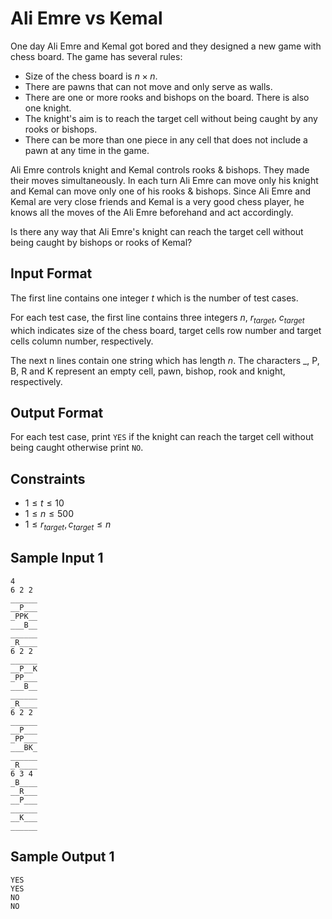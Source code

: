 # Ali Emre vs Kemal

One day Ali Emre and Kemal got bored and they designed a new game with chess board. The game has several rules:
- Size of the chess board is $n \times n$.
- There are pawns that can not move and only serve as walls.
- There are one or more rooks and bishops on the board. There is also one knight.
- The knight's aim is to reach the target cell without being caught by any rooks or bishops.
- There can be more than one piece in any cell that does not include a pawn at any time in the game.

Ali Emre controls knight and Kemal controls rooks & bishops. They made their moves simultaneously. In each turn Ali Emre can move only his knight and Kemal can move only one of his rooks & bishops. Since Ali Emre and Kemal are very close friends and Kemal is a very good chess player, he knows all the moves of the Ali Emre beforehand and act accordingly.

Is there any way that Ali Emre's knight can reach the target cell without being caught by bishops or rooks of Kemal?

## Input Format

The first line contains one integer $t$ which is the number of test cases.

For each test case, the first line contains three integers $n$, $r_{target}$, $c_{target}$ which indicates size of the chess board, target cells row number and target cells column number, respectively.

The next n lines contain one string which has length $n$. The characters _, P, B, R and K represent an empty cell, pawn, bishop, rook and knight, respectively.

## Output Format

For each test case, print `YES` if the knight can reach the target cell without being caught otherwise print `NO`.

## Constraints

- $1 \leq t \leq 10$
- $1 \leq n \leq 500$
- $1 \leq r_{target}, c_{target} \leq n$

## Sample Input 1

```
4
6 2 2
______
__P___
_PPK__
___B__
______
_R____
6 2 2
______
__P__K
_PP___
___B__
______
_R____
6 2 2
______
__P___
_PP___
___BK_
______
_R____
6 3 4
_B____
__R___
__P___
______
__K___
______
```

## Sample Output 1

```
YES
YES
NO
NO
```
